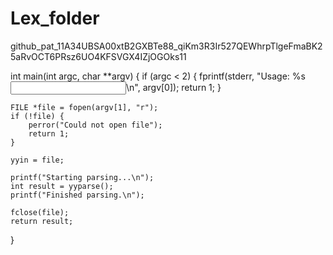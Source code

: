 # Lex_folder
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11




int main(int argc, char **argv)
{
    if (argc < 2) {
        fprintf(stderr, "Usage: %s <input file>\n", argv[0]);
        return 1;
    }

    FILE *file = fopen(argv[1], "r");
    if (!file) {
        perror("Could not open file");
        return 1;
    }

    yyin = file;
    
    printf("Starting parsing...\n");
    int result = yyparse();
    printf("Finished parsing.\n");

    fclose(file);
    return result;
}
